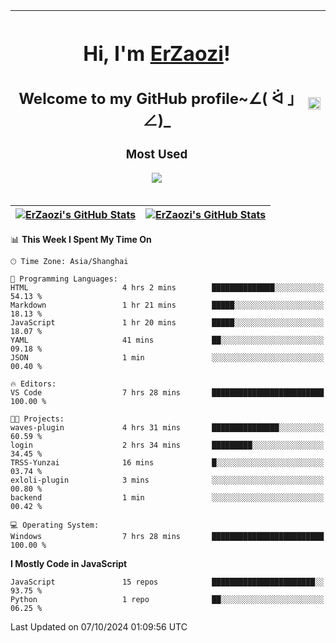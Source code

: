 |<h1>Hi, I'm <a href="https://github.com/erzaozi">ErZaozi</a>! </h1><h2>Welcome to my GitHub profile~∠( ᐛ 」∠)_</h2><p><h3>Most Used</h3><img src="https://skillicons.dev/icons?i=github,vscode,visualstudio,ubuntu,postman,pycharm,webstorm,git,docker"></p>|<img decoding="async" align=center src="https://cdn.jsdelivr.net/gh/erzaozi/erzaozi/image.gif" width="100%">|
| ----- | ----- |

| <a href="https://github.com/erzaozi"><img align="center" src="https://github-readme-stats.vercel.app/api/top-langs/?username=erzaozi&title_color=44cef6&text_color=4b5cc4&icon_color=2bbc8a&bg_color=white&langs_count=4&hide_border=true" alt="ErZaozi's GitHub Stats" /></a> | <a href="https://github.com/erzaozi"><img align="center" src="https://github-readme-stats.vercel.app/api?username=erzaozi&show_icons=true&line_height=27&count_private=true&title_color=44cef6&text_color=4b5cc4&icon_color=2bbc8a&bg_color=white&hide_border=true" alt="ErZaozi's GitHub Stats" /></a> |
| ----- | ----- |
<!--START_SECTION:waka-->
📊 **This Week I Spent My Time On** 

```text
🕑︎ Time Zone: Asia/Shanghai

💬 Programming Languages: 
HTML                     4 hrs 2 mins        ██████████████░░░░░░░░░░░   54.13 % 
Markdown                 1 hr 21 mins        █████░░░░░░░░░░░░░░░░░░░░   18.13 % 
JavaScript               1 hr 20 mins        █████░░░░░░░░░░░░░░░░░░░░   18.07 % 
YAML                     41 mins             ██░░░░░░░░░░░░░░░░░░░░░░░   09.18 % 
JSON                     1 min               ░░░░░░░░░░░░░░░░░░░░░░░░░   00.40 % 

🔥 Editors: 
VS Code                  7 hrs 28 mins       █████████████████████████   100.00 % 

🐱‍💻 Projects: 
waves-plugin             4 hrs 31 mins       ███████████████░░░░░░░░░░   60.59 % 
login                    2 hrs 34 mins       █████████░░░░░░░░░░░░░░░░   34.45 % 
TRSS-Yunzai              16 mins             █░░░░░░░░░░░░░░░░░░░░░░░░   03.74 % 
exloli-plugin            3 mins              ░░░░░░░░░░░░░░░░░░░░░░░░░   00.80 % 
backend                  1 min               ░░░░░░░░░░░░░░░░░░░░░░░░░   00.42 % 

💻 Operating System: 
Windows                  7 hrs 28 mins       █████████████████████████   100.00 % 
```

**I Mostly Code in JavaScript** 

```text
JavaScript               15 repos            ███████████████████████░░   93.75 % 
Python                   1 repo              ██░░░░░░░░░░░░░░░░░░░░░░░   06.25 % 
```




 Last Updated on 07/10/2024 01:09:56 UTC
<!--END_SECTION:waka-->
